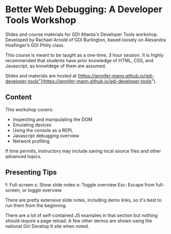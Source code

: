 # Better Web Debugging: A Developer Tools Workshop

Slides and course materials for GDI Atlanta's Developer Tools workshop. Developed by Rachael Arnold of GDI Burlington, based loosely on Alexandra Hoefinger’s GDI Philly class.

This course is meant to be taught as a one-time, 3 hour session. It is highly recommended that students have prior knowledge of HTML, CSS, and Javascript, as knowldege of them are assumed.

Slides and materials are hosted at [https://jennifer-mann.github.io/gdi-developer-tools"](https://jennifer-mann.github.io/gdi-developer-tools").

## Content

This workshop covers:

- Inspecting and manipulating the DOM
- Emulating devices
- Using the console as a REPL
- Javascript debugging overview
- Network profiling

If time permits, instructors may include saving local source files and other advanced topics.

## Presenting Tips

f: Full-screen
s: Show slide notes
o: Toggle overview
Esc: Escape from full-screen, or toggle overview

There are pretty extensive slide notes, including demo links, so it's best to run them from the beginning.

There are a lot of self-contained JS examples in that section but nothing should require a page reload. A few other demos are shown using the national Girl Develop It site when noted.
